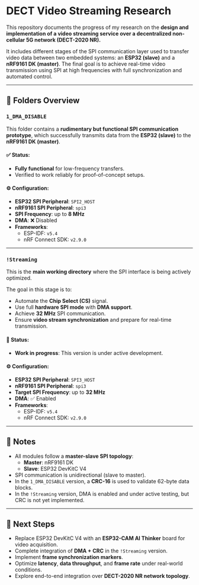# DECT Video Streaming Research

This repository documents the progress of my research on the **design and implementation of a video streaming service over a decentralized non-cellular 5G network (DECT-2020 NR).**

It includes different stages of the SPI communication layer used to transfer video data between two embedded systems: an **ESP32 (slave)** and a **nRF9161 DK (master)**. The final goal is to achieve real-time video transmission using SPI at high frequencies with full synchronization and automated control.

---

## 📁 Folders Overview

### `1_DMA_DISABLE`

This folder contains a **rudimentary but functional SPI communication prototype**, which successfully transmits data from the **ESP32 (slave)** to the **nRF9161 DK (master)**.

#### ✅ Status:
- **Fully functional** for low-frequency transfers.
- Verified to work reliably for proof-of-concept setups.

#### ⚙️ Configuration:
- **ESP32 SPI Peripheral**: `SPI2_HOST`
- **nRF9161 SPI Peripheral**: `spi3`
- **SPI Frequency**: up to **8 MHz**
- **DMA**: ❌ Disabled
- **Frameworks**:
  - ESP-IDF: `v5.4`
  - nRF Connect SDK: `v2.9.0`

---

### `!Streaming`

This is the **main working directory** where the SPI interface is being actively optimized.

The goal in this stage is to:
- Automate the **Chip Select (CS)** signal.
- Use full **hardware SPI mode** with **DMA support**.
- Achieve **32 MHz** SPI communication.
- Ensure **video stream synchronization** and prepare for real-time transmission.

#### 🧪 Status:
- **Work in progress**: This version is under active development.

#### ⚙️ Configuration:
- **ESP32 SPI Peripheral**: `SPI3_HOST`
- **nRF9161 SPI Peripheral**: `spi3`
- **Target SPI Frequency**: up to **32 MHz**
- **DMA**: ✅ Enabled
- **Frameworks**:
  - ESP-IDF: `v5.4`
  - nRF Connect SDK: `v2.9.0`

---

## 📌 Notes

- All modules follow a **master-slave SPI topology**:
  - **Master**: nRF9161 DK
  - **Slave**: ESP32 DevKitC V4
- SPI communication is unidirectional (slave to master).
- In the `1_DMA_DISABLE` version, a **CRC-16** is used to validate 62-byte data blocks.
- In the `!Streaming` version, DMA is enabled and under active testing, but CRC is not yet implemented.

---

## 🔭 Next Steps

- Replace ESP32 DevKitC V4 with an **ESP32-CAM AI Thinker** board for video acquisition.
- Complete integration of **DMA + CRC** in the `!Streaming` version.
- Implement **frame synchronization markers**.
- Optimize **latency**, **data throughput**, and **frame rate** under real-world conditions.
- Explore end-to-end integration over **DECT-2020 NR network topology**.
